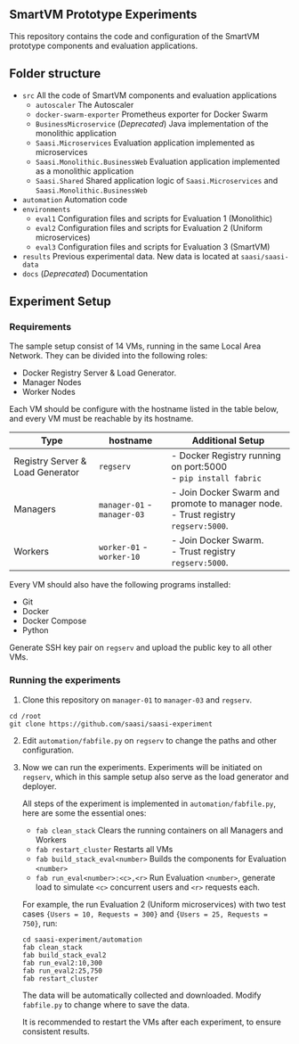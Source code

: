 ## SmartVM Prototype Experiments

This repository contains the code and configuration of the SmartVM prototype components and evaluation applications.

## Folder structure
- `src` All the code of SmartVM components and evaluation applications
  - `autoscaler` The Autoscaler
  - `docker-swarm-exporter` Prometheus exporter for Docker Swarm
  - `BusinessMicroservice` (_Deprecated_) Java implementation of the monolithic application
  - `Saasi.Microservices` Evaluation application implemented as microservices
  - `Saasi.Monolithic.BusinessWeb` Evaluation application implemented as a monolithic application
  - `Saasi.Shared` Shared application logic of `Saasi.Microservices` and `Saasi.Monolithic.BusinessWeb`
- `automation` Automation code
- `environments`
  - `eval1` Configuration files and scripts for Evaluation 1 (Monolithic)
  - `eval2` Configuration files and scripts for Evaluation 2 (Uniform microservices)
  - `eval3` Configuration files and scripts for Evaluation 3 (SmartVM)
- `results` Previous experimental data. New data is located at `saasi/saasi-data`
- `docs` (_Deprecated_) Documentation 

## Experiment Setup
### Requirements

The sample setup consist of 14 VMs, running in the same Local Area Network. They can be divided into the following roles:

- Docker Registry Server & Load Generator.
- Manager Nodes
- Worker Nodes

Each VM should be configure with the hostname listed in the table below, and every VM must be reachable by its hostname.

| Type | hostname | Additional Setup |
|------|----------|------------------|
| Registry Server & Load Generator | `regserv` | - Docker Registry running on port:5000 <br/> - `pip install fabric` |
| Managers | `manager-01` - `manager-03` | - Join Docker Swarm and promote to manager node. <br/> - Trust registry `regserv:5000`.|
| Workers | `worker-01` - `worker-10` | - Join Docker Swarm. <br/> - Trust registry `regserv:5000`.|

Every VM should also have the following programs installed:
 - Git
 - Docker
 - Docker Compose
 - Python

Generate SSH key pair on `regserv` and upload the public key to all other VMs.

### Running the experiments
1. Clone this repository on `manager-01` to `manager-03` and `regserv`.
```
cd /root
git clone https://github.com/saasi/saasi-experiment
```

2. Edit `automation/fabfile.py` on `regserv` to change the paths and other configuration.

3. Now we can run the experiments. Experiments will be initiated on `regserv`, which in this sample setup also serve as the load generator and deployer.
   
   All steps of the experiment is implemented in `automation/fabfile.py`, here are some the essential ones:
     - `fab clean_stack` Clears the running containers on all Managers and Workers
     - `fab restart_cluster` Restarts all VMs
     - `fab build_stack_eval<number>` Builds the components for Evaluation `<number>`
     - `fab run_eval<number>:<c>,<r>` Run Evaluation `<number>`, generate load to simulate `<c>` concurrent users and `<r>` requests each.

   For example, the run Evaluation 2 (Uniform microservices) with two test cases `{Users = 10, Requests = 300}` and `{Users = 25, Requests = 750}`, run:

   ```
   cd saasi-experiment/automation
   fab clean_stack
   fab build_stack_eval2
   fab run_eval2:10,300
   fab run_eval2:25,750
   fab restart_cluster
   ```

   The data will be automatically collected and downloaded. Modify `fabfile.py` to change where to save the data.
  
   It is recommended to restart the VMs after each experiment, to ensure consistent results.
